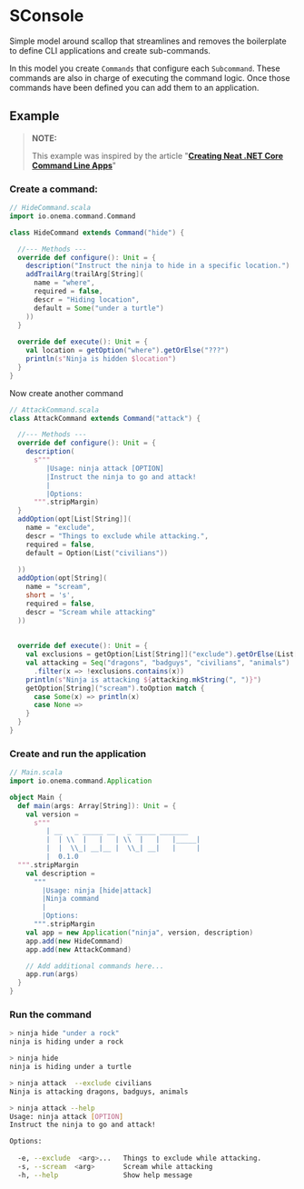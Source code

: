 SConsole
========
Simple model around scallop that streamlines and removes the boilerplate to define CLI applications and create sub-commands.

In this model you create `Commands` that configure each `Subcommand`. These commands are also in charge of executing the command logic. 
Once those commands have been defined you can add them to an application. 

Example
-------
> **NOTE:**
>
> This example was inspired by the article "**[Creating Neat .NET Core Command Line Apps](https://samyn.co/post/creating-neat-net-core-console-apps/)**"

### Create a command: 

```scala
// HideCommand.scala
import io.onema.command.Command

class HideCommand extends Command("hide") {

  //--- Methods ---
  override def configure(): Unit = {
    description("Instruct the ninja to hide in a specific location.")
    addTrailArg(trailArg[String](
      name = "where",
      required = false,
      descr = "Hiding location",
      default = Some("under a turtle")
    ))
  }
  
  override def execute(): Unit = {
    val location = getOption("where").getOrElse("???")
    println(s"Ninja is hidden $location")
  }
}
```

Now create another command

```scala
// AttackCommand.scala
class AttackCommand extends Command("attack") {

  //--- Methods ---
  override def configure(): Unit = {
    description(
      s"""
         |Usage: ninja attack [OPTION]
         |Instruct the ninja to go and attack!
         |
         |Options:
      """.stripMargin)
  }
  addOption(opt[List[String]](
    name = "exclude",
    descr = "Things to exclude while attacking.",
    required = false,
    default = Option(List("civilians"))
  
  ))
  addOption(opt[String](
    name = "scream",
    short = 's',
    required = false,
    descr = "Scream while attacking"
  ))
  
  
  override def execute(): Unit = {
    val exclusions = getOption[List[String]]("exclude").getOrElse(List[String]())
    val attacking = Seq("dragons", "badguys", "civilians", "animals")
      .filter(x => !exclusions.contains(x))
    println(s"Ninja is attacking ${attacking.mkString(", ")}")
    getOption[String]("scream").toOption match {
      case Some(x) => println(x)
      case None =>
    }
  }
}
```

### Create and run the application

```scala
// Main.scala
import io.onema.command.Application

object Main {
  def main(args: Array[String]): Unit = {
    val version =
      s"""
         | __   _ _____ __   _ _____ _______
         |  | \\  |   |   | \\  |   |   |_____|
         |  |  \\_| __|__ |  \\_| __|   |     |
         |  0.1.0
  """.stripMargin
    val description =
      """
        |Usage: ninja [hide|attack]
        |Ninja command
        |
        |Options:
      """.stripMargin
    val app = new Application("ninja", version, description)
    app.add(new HideCommand)
    app.add(new AttackCommand)

    // Add additional commands here...
    app.run(args)
  }
}
```

### Run the command
```bash
> ninja hide "under a rock"
ninja is hiding under a rock

> ninja hide
ninja is hiding under a turtle

> ninja attack  --exclude civilians
Ninja is attacking dragons, badguys, animals

> ninja attack --help
Usage: ninja attack [OPTION]
Instruct the ninja to go and attack!

Options:
     
  -e, --exclude  <arg>...   Things to exclude while attacking.
  -s, --scream  <arg>       Scream while attacking
  -h, --help                Show help message

```
